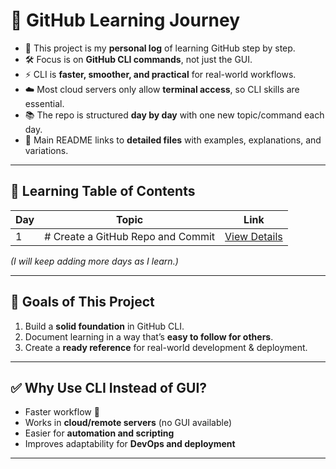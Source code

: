 # 🚀 GitHub Learning Journey

- 📒 This project is my **personal log** of learning GitHub step by step.
- 🛠️ Focus is on **GitHub CLI commands**, not just the GUI.
- ⚡ CLI is **faster, smoother, and practical** for real-world workflows.
- ☁️ Most cloud servers only allow **terminal access**, so CLI skills are essential.
- 📚 The repo is structured **day by day** with one new topic/command each day.
- 🔗 Main README links to **detailed files** with examples, explanations, and variations.

---

## 📅 Learning Table of Contents

| Day | Topic | Link |
|-----|-------|------|
| 1   | # Create a GitHub Repo and Commit | [View Details](days/day-01.md) |

*(I will keep adding more days as I learn.)*

---

## 🎯 Goals of This Project
1. Build a **solid foundation** in GitHub CLI.  
2. Document learning in a way that’s **easy to follow for others**.  
3. Create a **ready reference** for real-world development & deployment.  

---

## ✅ Why Use CLI Instead of GUI?
- Faster workflow 🚀  
- Works in **cloud/remote servers** (no GUI available)  
- Easier for **automation and scripting**  
- Improves adaptability for **DevOps and deployment**  

---

